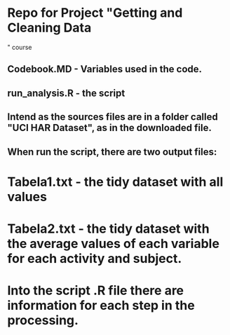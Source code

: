 # Repo for Project "Getting and Cleaning Data
" course

## Codebook.MD - Variables used in the code.

## run_analysis.R - the script

## Intend as the sources files are in a folder called "UCI HAR Dataset", as in the downloaded file.

## When run the script, there are two output files:

# Tabela1.txt - the tidy dataset with all values

# Tabela2.txt - the tidy dataset with the average values of each variable for each activity and subject.

# Into the script .R file there are information for each step in the processing.